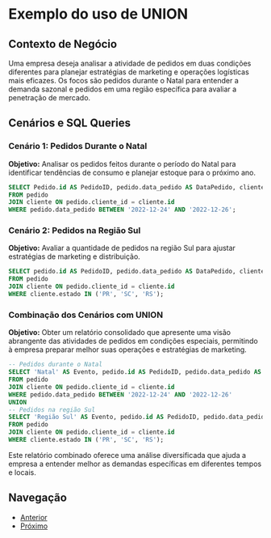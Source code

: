 # Exemplo do uso de UNION

## Contexto de Negócio
Uma empresa deseja analisar a atividade de pedidos em duas condições diferentes para planejar estratégias de marketing e operações logísticas mais eficazes. Os focos são pedidos durante o Natal para entender a demanda sazonal e pedidos em uma região específica para avaliar a penetração de mercado.

## Cenários e SQL Queries

### Cenário 1: Pedidos Durante o Natal
**Objetivo:** Analisar os pedidos feitos durante o período do Natal para identificar tendências de consumo e planejar estoque para o próximo ano.

```sql
SELECT Pedido.id AS PedidoID, pedido.data_pedido AS DataPedido, cliente.nome AS ClienteNome
FROM pedido
JOIN cliente ON pedido.cliente_id = cliente.id
WHERE pedido.data_pedido BETWEEN '2022-12-24' AND '2022-12-26';
```

### Cenário 2: Pedidos na Região Sul
**Objetivo:** Avaliar a quantidade de pedidos na região Sul para ajustar estratégias de marketing e distribuição.

```sql
SELECT pedido.id AS PedidoID, pedido.data_pedido AS DataPedido, cliente.nome AS ClienteNome
FROM pedido
JOIN cliente ON pedido.cliente_id = cliente.id
WHERE cliente.estado IN ('PR', 'SC', 'RS');
```

### Combinação dos Cenários com UNION
**Objetivo:** Obter um relatório consolidado que apresente uma visão abrangente das atividades de pedidos em condições especiais, permitindo à empresa preparar melhor suas operações e estratégias de marketing.

```sql
-- Pedidos durante o Natal
SELECT 'Natal' AS Evento, pedido.id AS PedidoID, pedido.data_pedido AS DataPedido, cliente.nome AS ClienteNome
FROM pedido
JOIN cliente ON pedido.cliente_id = cliente.id
WHERE pedido.data_pedido BETWEEN '2022-12-24' AND '2022-12-26'
UNION
-- Pedidos na região Sul
SELECT 'Região Sul' AS Evento, pedido.id AS PedidoID, pedido.data_pedido AS DataPedido, cliente.nome AS ClienteNome
FROM pedido
JOIN cliente ON pedido.cliente_id = cliente.id
WHERE cliente.estado IN ('PR', 'SC', 'RS');
```

Este relatório combinado oferece uma análise diversificada que ajuda a empresa a entender melhor as demandas específicas em diferentes tempos e locais.

## Navegação
- [Anterior](13-tipos-de-union.md)
- [Próximo](15-exemplo-union-all.md)
